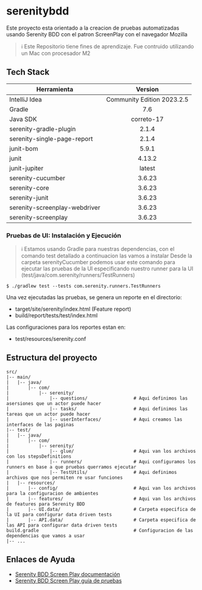 # serenitybdd

Este proyecto esta orientado a la creacion de pruebas automatizadas usando Serenity BDD con el patron ScreenPlay con el navegador Mozilla

> :information_source: Este Repositorio tiene fines de aprendizaje. Fue contruido utilizando un Mac con procesador M2

## Tech Stack

| Herramienta   | Version       |
| ------------- |:-------------:|
| IntelliJ Idea | Community Edition 2023.2.5 |
| Gradle        | 7.6      |
| Java SDK      | correto-17      |
| serenity-gradle-plugin      | 2.1.4      |
| serenity-single-page-report      | 2.1.4      |
| junit-bom      | 5.9.1      |
| junit      | 4.13.2      |
| junit-jupiter      | latest      |
| serenity-cucumber      | 3.6.23      |
| serenity-core      | 3.6.23      |
| serenity-junit      | 3.6.23      |
| serenity-screenplay-webdriver      | 3.6.23      |
| serenity-screenplay      | 3.6.23      |

### Pruebas de UI: Instalación y Ejecución
> :information_source: Estamos usando Gradle para nuestras dependencias, con el comando test detallado a continuacion las vamos a instalar
Desde la carpeta serenityCucumber podemos usar este comando para ejecutar las pruebas de la UI especificando nuestro runner para la UI (test/java/com.serenity/runners/TestRunners)

```
$ ./gradlew test --tests com.serenity.runners.TestRunners
```
Una vez ejecutadas las pruebas, se genera un reporte en el directorio:
- target/site/serenity/index.html (Feature report)
- build/report/tests/test/index.html

Las configuraciones para los reportes estan en:
- test/resources/serenity.conf

## Estructura del proyecto
```
src/
|-- main/
|   |-- java/
|       |-- com/
|           |-- serenity/
|               |-- questions/                 # Aqui definimos las asersiones que un actor puede hacer
|               |-- tasks/                     # Aqui definimos las tareas que un actor puede hacer
|               |-- userInterfaces/            # Aqui creamos las interfaces de las paginas
|-- test/
|   |-- java/
|       |-- com/
|           |-- serenity/
|               |-- glue/                      # Aqui van los archivos con los stepsDefinitions
|               |-- runners/                   # Aqui configuramos los runners en base a que pruebas querramos ejecutar
|               |-- TestUtils/                 # Aqui definimos archivos que nos permiten re usar funciones
|   |-- resources/
|       |-- config/                            # Aqui van los archivos para la configuracion de ambientes
|       |-- features/                          # Aqui van los archivos de features para Serenity BDD
|       |-- UI.data/                           # Carpeta especifica de la UI para configurar data driven tests
|       |-- API.data/                          # Carpeta especifica de las API para configurar data driven tests
build.gradle                                   # Configuracion de las dependencias que vamos a usar
|-- ...
```


## Enlaces de Ayuda

- [Serenity BDD Screen Play documentación](https://serenity-bdd.github.io/docs/screenplay/screenplay_fundamentals#screenplay-and-cucumber)
- [Serenity BDD Screen Play guía de pruebas](https://serenity-bdd.github.io/docs/screenplay/screenplay_webdriver)
